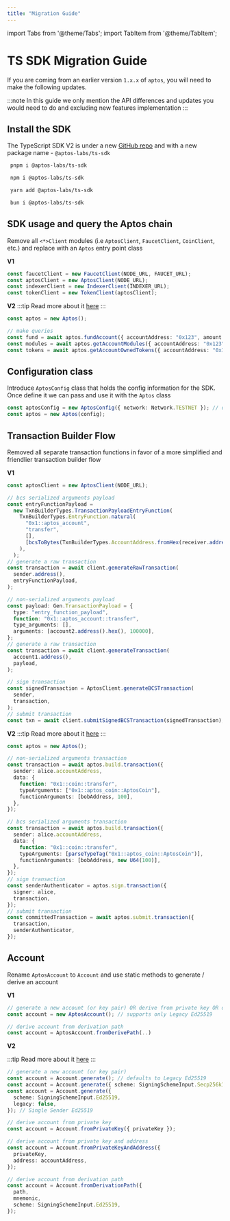 ```yaml
---
title: "Migration Guide"
---
```


import Tabs from '@theme/Tabs';
import TabItem from '@theme/TabItem';

# TS SDK Migration Guide

If you are coming from an earlier version `1.x.x` of `aptos`, you will need to make the following updates.

:::note
In this guide we only mention the API differences and updates you would need to do and excluding new features implementation
:::

## Install the SDK

The TypeScript SDK V2 is under a new [GitHub repo](https://github.com/aptos-labs/aptos-ts-sdk) and with a new package name - `@aptos-labs/ts-sdk`

<Tabs groupId="install-sdk">
  <TabItem value="pnpm" label="pnpm">

```bash
 pnpm i @aptos-labs/ts-sdk
```

  </TabItem>
  <TabItem value="npm" label="npm">

```bash
 npm i @aptos-labs/ts-sdk
```

  </TabItem>
  <TabItem value="yarn" label="yarn">

```bash
 yarn add @aptos-labs/ts-sdk
```

  </TabItem>
    <TabItem value="bun" label="bun">

```bash
 bun i @aptos-labs/ts-sdk
```

  </TabItem>
</Tabs>

## SDK usage and query the Aptos chain

Remove all `<*>Client` modules (i.e `AptosClient`, `FaucetClient`, `CoinClient`, etc.) and replace with an `Aptos` entry point class

**V1**

```ts
const faucetClient = new FaucetClient(NODE_URL, FAUCET_URL);
const aptosClient = new AptosClient(NODE_URL);
const indexerClient = new IndexerClient(INDEXER_URL);
const tokenClient = new TokenClient(aptosClient);
```

**V2**
:::tip
Read more about it [here](../sdk-configuration.md)
:::

```ts
const aptos = new Aptos();

// make queries
const fund = await aptos.fundAccount({ accountAddress: "0x123", amount: 100 });
const modules = await aptos.getAccountModules({ accountAddress: "0x123" });
const tokens = await aptos.getAccountOwnedTokens({ accountAddress: "0x123" });
```

## Configuration class

Introduce `AptosConfig` class that holds the config information for the SDK. Once define it we can pass and use it with the `Aptos` class

```ts
const aptosConfig = new AptosConfig({ network: Network.TESTNET }); // default to devnet
const aptos = new Aptos(config);
```

## Transaction Builder Flow

Removed all separate transaction functions in favor of a more simplified and friendlier transaction builder flow

**V1**

```ts
const aptosClient = new AptosClient(NODE_URL);

// bcs serialized arguments payload
const entryFunctionPayload =
  new TxnBuilderTypes.TransactionPayloadEntryFunction(
    TxnBuilderTypes.EntryFunction.natural(
      "0x1::aptos_account",
      "transfer",
      [],
      [bcsToBytes(TxnBuilderTypes.AccountAddress.fromHex(receiver.address()))],
    ),
  );
// generate a raw transaction
const transaction = await client.generateRawTransaction(
  sender.address(),
  entryFunctionPayload,
);

// non-serialized arguments payload
const payload: Gen.TransactionPayload = {
  type: "entry_function_payload",
  function: "0x1::aptos_account::transfer",
  type_arguments: [],
  arguments: [account2.address().hex(), 100000],
};
// generate a raw transaction
const transaction = await client.generateTransaction(
  account1.address(),
  payload,
);

// sign transaction
const signedTransaction = AptosClient.generateBCSTransaction(
  sender,
  transaction,
);
// submit transaction
const txn = await client.submitSignedBCSTransaction(signedTransaction);
```

**V2**
:::tip
Read more about it [here](../transaction-builder.md)
:::

```ts
const aptos = new Aptos();

// non-serialized arguments transaction
const transaction = await aptos.build.transaction({
  sender: alice.accountAddress,
  data: {
    function: "0x1::coin::transfer",
    typeArguments: ["0x1::aptos_coin::AptosCoin"],
    functionArguments: [bobAddress, 100],
  },
});

// bcs serialized arguments transaction
const transaction = await aptos.build.transaction({
  sender: alice.accountAddress,
  data: {
    function: "0x1::coin::transfer",
    typeArguments: [parseTypeTag("0x1::aptos_coin::AptosCoin")],
    functionArguments: [bobAddress, new U64(100)],
  },
});
// sign transaction
const senderAuthenticator = aptos.sign.transaction({
  signer: alice,
  transaction,
});
// submit transaction
const committedTransaction = await aptos.submit.transaction({
  transaction,
  senderAuthenticator,
});
```

## Account

Rename `AptosAccount` to `Account` and use static methods to generate / derive an account

**V1**

```ts
// generate a new account (or key pair) OR derive from private key OR derive from private key and address
const account = new AptosAccount(); // supports only Legacy Ed25519

// derive account from derivation path
const account = AptosAccount.fromDerivePath(..)
```

**V2**

:::tip
Read more about it [here](../account.md)
:::

```ts
// generate a new account (or key pair)
const account = Account.generate(); // defaults to Legacy Ed25519
const account = Account.generate({ scheme: SigningSchemeInput.Secp256k1 }); // Single Sender Secp256k1
const account = Account.generate({
  scheme: SigningSchemeInput.Ed25519,
  legacy: false,
}); // Single Sender Ed25519

// derive account from private key
const account = Account.fromPrivateKey({ privateKey });

// derive account from private key and address
const account = Account.fromPrivateKeyAndAddress({
  privateKey,
  address: accountAddress,
});

// derive account from derivation path
const account = Account.fromDerivationPath({
  path,
  mnemonic,
  scheme: SigningSchemeInput.Ed25519,
});
```
